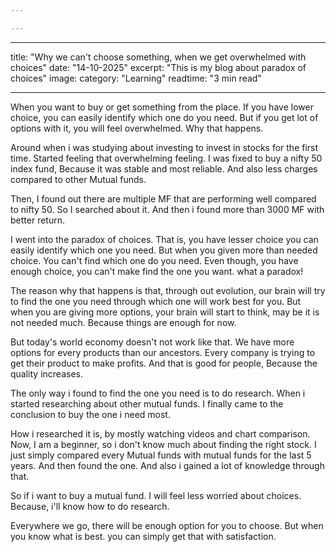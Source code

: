 ```yaml
---

---
```

---
title: "Why we can't choose something, when we get overwhelmed with choices"
date: "14-10-2025"
excerpt: "This is my blog about paradox of choices"
image:
category: "Learning"
readtime: "3 min read"

---

When you want to buy or get something from the place. If you have lower choice, you can easily identify which one do you need. But if you get lot of options with it, you will feel overwhelmed. Why that happens.

Around when i was studying about investing to invest in stocks for the first time. Started feeling that overwhelming feeling. I was fixed to buy a nifty 50 index fund, Because it was stable and most reliable. And also less charges compared to other Mutual funds. 

Then, I found out there are multiple MF that are performing well compared to nifty 50. So I searched about it. And then i found more than 3000 MF with better return. 

I went into the paradox of choices. That is, you have lesser choice you can easily identify which one you need. But when you given more than needed choice. You can't find which one do you need. Even though, you have enough choice, you can't make find the one you want. what a paradox!

The reason why that happens is that, through out evolution, our brain will try to find the one you need through which one will work best for you. But when you are giving more options, your brain will start to think, may be it is not needed much. Because things are enough for now. 

But today's world economy doesn't not work like that. We have more options for every products than our ancestors. Every company is trying to get their product to make profits. And that is good for people, Because the quality increases.

The only way i found to find the one you need is to do research. When i started researching about other mutual funds. I finally came to the conclusion to buy the one i need most. 

How i researched it is, by mostly watching videos and chart comparison. Now, I am a beginner, so i don't know much about finding the right stock. I just simply compared every Mutual funds with mutual funds for the last 5 years. And then found the one. And also i gained a lot of knowledge through that. 

So if i want to buy a mutual fund. I will feel less worried about choices. Because, i'll know how to do research. 

Everywhere we go, there will be enough option for you to choose. But when you know what is best. you can simply get that with satisfaction.